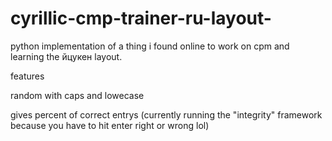 # cyrillic-cmp-trainer-ru-layout-
python implementation of a thing i found online to work on cpm and learning the йцукен layout.

features

random with caps and lowecase

gives percent of correct entrys (currently running the "integrity" framework because you have to hit enter right or wrong lol)
